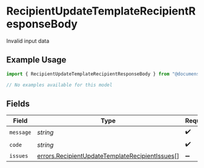 # RecipientUpdateTemplateRecipientResponseBody

Invalid input data

## Example Usage

```typescript
import { RecipientUpdateTemplateRecipientResponseBody } from "@documenso/sdk-typescript/models/errors";

// No examples available for this model
```

## Fields

| Field                                                                                                            | Type                                                                                                             | Required                                                                                                         | Description                                                                                                      |
| ---------------------------------------------------------------------------------------------------------------- | ---------------------------------------------------------------------------------------------------------------- | ---------------------------------------------------------------------------------------------------------------- | ---------------------------------------------------------------------------------------------------------------- |
| `message`                                                                                                        | *string*                                                                                                         | :heavy_check_mark:                                                                                               | N/A                                                                                                              |
| `code`                                                                                                           | *string*                                                                                                         | :heavy_check_mark:                                                                                               | N/A                                                                                                              |
| `issues`                                                                                                         | [errors.RecipientUpdateTemplateRecipientIssues](../../models/errors/recipientupdatetemplaterecipientissues.md)[] | :heavy_minus_sign:                                                                                               | N/A                                                                                                              |